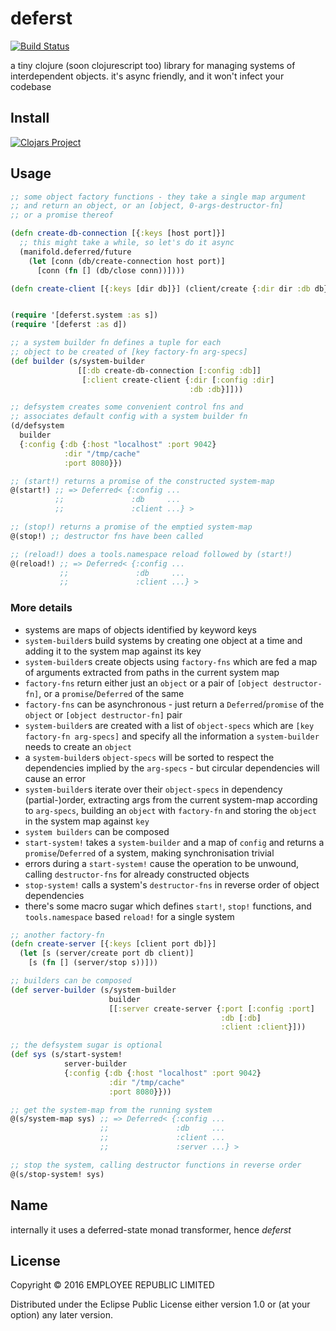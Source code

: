 # deferst

[![Build Status](https://travis-ci.org/employeerepublic/deferst.svg?branch=master)](https://travis-ci.org/employeerepublic/deferst)

a tiny clojure (soon clojurescript too) library for managing systems of interdependent objects. it's async friendly, and it won't infect your codebase

## Install

[![Clojars Project](https://img.shields.io/clojars/v/employeerepublic/deferst.svg)](https://clojars.org/employeerepublic/deferst)

## Usage

``` clojure
;; some object factory functions - they take a single map argument
;; and return an object, or an [object, 0-args-destructor-fn]
;; or a promise thereof

(defn create-db-connection [{:keys [host port]}]
  ;; this might take a while, so let's do it async
  (manifold.deferred/future
    (let [conn (db/create-connection host port)]
      [conn (fn [] (db/close conn))])))

(defn create-client [{:keys [dir db]}] (client/create {:dir dir :db db}))


(require '[deferst.system :as s])
(require '[deferst :as d])

;; a system builder fn defines a tuple for each
;; object to be created of [key factory-fn arg-specs]
(def builder (s/system-builder
               [[:db create-db-connection [:config :db]]
                [:client create-client {:dir [:config :dir]
                                        :db :db}]]))

;; defsystem creates some convenient control fns and
;; associates default config with a system builder fn
(d/defsystem
  builder
  {:config {:db {:host "localhost" :port 9042}
            :dir "/tmp/cache"
            :port 8080}})

;; (start!) returns a promise of the constructed system-map
@(start!) ;; => Deferred< {:config ...
          ;;               :db     ...
          ;;               :client ...} >

;; (stop!) returns a promise of the emptied system-map
@(stop!) ;; destructor fns have been called

;; (reload!) does a tools.namespace reload followed by (start!)
@(reload!) ;; => Deferred< {:config ...
           ;;               :db     ...
           ;;               :client ...} >

```

### More details

- systems are maps of objects identified by keyword keys
- `system-builder`s build systems by creating one object at a time and adding it to the system map against its key
- `system-builder`s create objects using `factory-fns` which are fed a map of arguments extracted from paths in the current system map
- `factory-fns` return either just an `object` or a pair of `[object destructor-fn]`, or a `promise`/`Deferred` of the same
- `factory-fns` can be asynchronous - just return a `Deferred`/`promise` of the `object` or `[object destructor-fn]` pair
- `system-builder`s are created with a list of `object-specs` which are `[key factory-fn arg-specs]` and specify all the information a `system-builder` needs to create an `object`
- a `system-builder`s `object-specs` will be sorted to respect the dependencies implied by the `arg-specs` - but circular dependencies will cause an error
- `system-builder`s iterate over their `object-specs` in dependency (partial-)order, extracting args from the current system-map according to `arg-specs`, building an `object` with `factory-fn` and storing the `object` in the system map against `key`
- `system builders` can be composed
- `start-system!` takes a `system-builder` and a map of `config` and returns a `promise`/`Deferred` of a system, making synchronisation trivial
- errors during a `start-system!` cause the operation to be unwound, calling `destructor-fns` for already constructed objects
- `stop-system!` calls a system's `destructor-fns` in reverse order of object dependencies
- there's some macro sugar which defines `start!`, `stop!` functions, and `tools.namespace` based `reload!` for a single system


``` clojure
;; another factory-fn
(defn create-server [{:keys [client port db]}]
  (let [s (server/create port db client)]
    [s (fn [] (server/stop s))]))

;; builders can be composed
(def server-builder (s/system-builder
                      builder
                      [[:server create-server {:port [:config :port]
                                               :db [:db]
                                               :client :client}]))

;; the defsystem sugar is optional
(def sys (s/start-system!
            server-builder
            {:config {:db {:host "localhost" :port 9042}
                      :dir "/tmp/cache"
                      :port 8080}}))

;; get the system-map from the running system
@(s/system-map sys) ;; => Deferred< {:config ...
                    ;;               :db     ...
                    ;;               :client ...
                    ;;               :server ...} >

;; stop the system, calling destructor functions in reverse order
@(s/stop-system! sys)

```

## Name

internally it uses a deferred-state monad transformer, hence *deferst*

## License

Copyright © 2016 EMPLOYEE REPUBLIC LIMITED

Distributed under the Eclipse Public License either version 1.0 or (at
your option) any later version.
